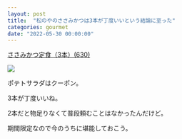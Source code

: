 ```yaml
---
layout: post
title:  "松のやのささみかつは3本が丁度いいという結論に至った"
categories: gourmet
date: "2022-05-30 00:00:00"
---
```


<u>ささみかつ定食（3本）(630)</u>


<div class="trim">
  <div class="trim__item">
    <a href="{{ site.url }}/assets/images/2022-05-30-report/15-14-49.png">
      <img class="one" src="{{ site.url }}/assets/thumbnail/2022-05-30-report/15-14-49.png">
    </a>
  </div>
</div>


ポテトサラダはクーポン。

3本が丁度いいね。

2本だと物足りなくて普段頼むことはなかったんだけど。

期間限定なので今のうちに堪能しておこう。
